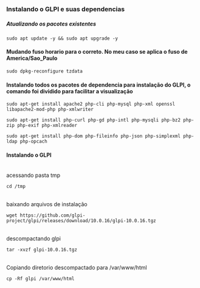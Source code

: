 ### Instalando o GLPI e suas dependencias 
##### Atualizando os pacotes existentes
```
sudo apt update -y && sudo apt upgrade -y
```
#### Mudando fuso horario para o correto. No meu caso se aplica o fuso de America/Sao_Paulo
```
sudo dpkg-reconfigure tzdata
```
#### Instalando todos os pacotes de dependencia para instalação do GLPI, o comando foi dividido para facilitar a visualização
```
sudo apt-get install apache2 php-cli php-mysql php-xml openssl libapache2-mod-php php-xmlwriter
```
```
sudo apt-get install php-curl php-gd php-intl php-mysqli php-bz2 php-zip php-exif php-xmlreader 
```
```
sudo apt-get install php-dom php-fileinfo php-json php-simplexml php-ldap php-opcach
```
#### Instalando o GLPI
<br> acessando pasta tmp
```
cd /tmp
```
<br> baixando arquivos de instalação
```
wget https://github.com/glpi-project/glpi/releases/download/10.0.16/glpi-10.0.16.tgz
```
<br> descompactando glpi
```
tar -xvzf glpi-10.0.16.tgz
```
<br> Copiando diretorio descompactado para /var/www/html
```
cp -Rf glpi /var/www/html
```
